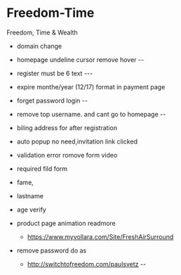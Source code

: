 # Freedom-Time
Freedom, Time &amp; Wealth
- domain change
- homepage undeline cursor remove hover --
- register must be 6 text ---
- expire monthe/year (12/17) format in payment page
- forget password login -- 
- remove top username. and cant go to homepage --
- biling address for after registration
- auto popup no need,invitation link clicked
- validation error romove form video
 - required fild form
 - fame,
 - lastname
 - age verify

- product page animation readmore
	- https://www.myvollara.com/Site/FreshAirSurround
- remove password do as 
	- http://switchtofreedom.com/paulsvetz --
